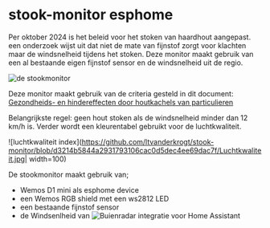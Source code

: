 # stook-monitor esphome
Per oktober 2024 is het beleid voor het stoken van haardhout aangepast. een onderzoek wijst uit dat niet de mate van fijnstof zorgt voor klachten maar de windsnelheid tijdens het stoken. Deze monitor maakt gebruik van een al bestaande eigen fijnstof sensor en de windsnelheid uit de regio. 

![de stookmonitor]([http://url/to/img.png](https://github.com/ltvanderkrogt/stook-monitor/blob/d3214b5844a2931793106cac0d5dec4ee69dac7f/stookmonitor.jpg))

Deze monitor maakt gebruik van de criteria gesteld in dit document: [Gezondheids- en hindereffecten door houtkachels van particulieren](https://stab.nl/wp-content/uploads/2019/11/STAB-Kennisdocument-Houtstook-september-2019.pdf)

Belangrijkste regel: geen hout stoken als de windsnelheid minder dan 12 km/h is. 
Verder wordt een kleurentabel gebruikt voor de luchtkwaliteit. 

![luchtkwaliteit index](https://github.com/ltvanderkrogt/stook-monitor/blob/d3214b5844a2931793106cac0d5dec4ee69dac7f/Luchtkwaliteit.jpg| width=100)

De stookmonitor maakt gebruik van;
* Wemos D1 mini als esphome device
* een Wemos RGB shield met een ws2812 LED
* een bestaande fijnstof sensor 
* de Windsenlheid van ![Buienradar integratie voor Home Assistant](https://www.home-assistant.io/integrations/buienradar/#:~:text=Go%20to%20Settings%20%3E%20Devices%20%26%20Services,screen%20to%20complete%20the%20setup.)



